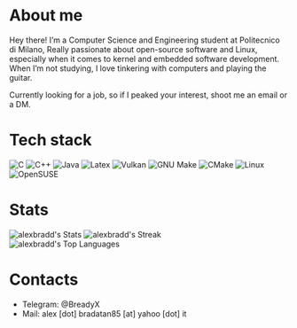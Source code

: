 # About me

Hey there! I’m a Computer Science and Engineering student at Politecnico di Milano,
Really passionate about open-source software and Linux, especially when it comes to kernel and embedded software development.
When I’m not studying, I love tinkering with computers and playing the guitar.

Currently looking for a job, so if I peaked your interest, shoot me an email or a DM.

# Tech stack
![C](https://img.shields.io/badge/C-00599C.svg?style=flat&logo=c&logoColor=white) 
![C++](https://img.shields.io/badge/C++-00599C.svg?style=flat&logo=c%2B%2B&logoColor=white)
![Java](https://img.shields.io/badge/Java-ED8B00.svg?style=flat&logo=openjdk&logoColor=black)
![Latex](https://img.shields.io/badge/LaTeX-008080.svg?style=flat&logo=latex&logoColor=white)
![Vulkan](https://img.shields.io/badge/Vulkan-A41E22.svg?style=flat&logo=vulkan&logoColor=white)
![GNU Make](https://img.shields.io/badge/Make-323330.svg)
![CMake](https://img.shields.io/badge/CMake-064F8C.svg?logo=cmake&logoColor=white)
![Linux](https://img.shields.io/badge/Linux-FCC624.svg?logo=linux&logoColor=black)
![OpenSUSE](https://img.shields.io/badge/OpenSUSE-73BA25.svg?logo=opensuse&logoColor=white)

# Stats
![alexbradd's Stats](https://github-readme-stats.vercel.app/api?username=alexbradd&theme=default&show_icons=true&hide_border=true&count_private=false)
![alexbradd's Streak](https://github-readme-streak-stats.herokuapp.com/?user=alexbradd&theme=default&hide_border=true)  
![alexbradd's Top Languages](https://github-readme-stats.vercel.app/api/top-langs/?username=alexbradd&theme=default&show_icons=true&hide_border=true&layout=compact)

# Contacts
- Telegram: @BreadyX
- Mail: alex [dot] bradatan85 [at] yahoo [dot] it
